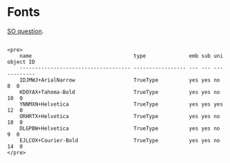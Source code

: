 # Fonts

[SO question](http://superuser.com/questions/117443/how-to-know-which-fonts-are-used-in-selected-part-of-a-pdf-document).

```xpdfbin-win-3.03\bin64\pdffonts.exe -f 1 -l 1 C:\Users\alex\Downloads\JavaScript_Enlightenment.pdf

<pre>
    name                                 type              emb sub uni object ID
    ------------------------------------ ----------------- --- --- --- ---------
    IDJMWJ+ArialNarrow                   TrueType          yes yes no       8  0
    KDOYAX+Tahoma-Bold                   TrueType          yes yes no      10  0
    YNNMXN+Helvetica                     TrueType          yes yes yes     12  0
    ORHRTX+Helvetica                     TrueType          yes yes no      18  0
    DLGPBW+Helvetica                     TrueType          yes yes no       9  0
    EJLCOX+Courier-Bold                  TrueType          yes yes no      14  0
</pre>